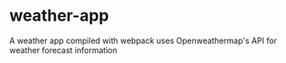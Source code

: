 # weather-app
A weather app compiled with webpack uses Openweathermap's API for weather forecast information
